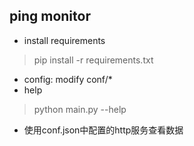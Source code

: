 ## ping monitor
- install requirements
> pip install -r requirements.txt

- config: modify conf/*
- help
> python main.py --help

- 使用conf.json中配置的http服务查看数据
